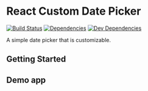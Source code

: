 # React Custom Date Picker

[![Build Status](https://circleci.com/gh/austinChappell/react-custom-date-picker?branch=master)](https://circleci.com/gh/austinChappell/react-custom-date-picker?branch=master)
[![Dependencies](https://img.shields.io/david/DimiMikadze/create-react-library.svg)]()
[![Dev Dependencies](https://img.shields.io/david/dev/DimiMikadze/create-react-library.svg)]()

A simple date picker that is customizable.

## Getting Started

## Demo app
